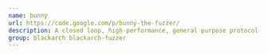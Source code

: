 ```yaml
---
name: bunny
url: https://code.google.com/p/bunny-the-fuzzer/
description: A closed loop, high-performance, general purpose protocol-blind fuzzer for C programs.
group: blackarch blackarch-fuzzer
---
```

